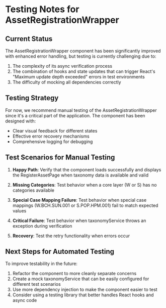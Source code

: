 # Testing Notes for AssetRegistrationWrapper

## Current Status

The AssetRegistrationWrapper component has been significantly improved with enhanced error handling, but testing is currently challenging due to:

1. The complexity of its async verification process
2. The combination of hooks and state updates that can trigger React's "Maximum update depth exceeded" errors in test environments
3. The difficulty of mocking all dependencies correctly

## Testing Strategy

For now, we recommend manual testing of the AssetRegistrationWrapper since it's a critical part of the application. The component has been designed with:

- Clear visual feedback for different states
- Effective error recovery mechanisms
- Comprehensive logging for debugging

## Test Scenarios for Manual Testing

1. **Happy Path**: Verify that the component loads successfully and displays the RegisterAssetPage when taxonomy data is available and valid

2. **Missing Categories**: Test behavior when a core layer (W or S) has no categories available

3. **Special Case Mapping Failure**: Test behavior when special case mappings (W.BCH.SUN.001 or S.POP.HPM.001) fail to match expected values

4. **Critical Failure**: Test behavior when taxonomyService throws an exception during verification

5. **Recovery**: Test the retry functionality when errors occur

## Next Steps for Automated Testing

To improve testability in the future:

1. Refactor the component to more cleanly separate concerns
2. Create a mock taxonomyService that can be easily configured for different test scenarios
3. Use more dependency injection to make the component easier to test
4. Consider using a testing library that better handles React hooks and async code